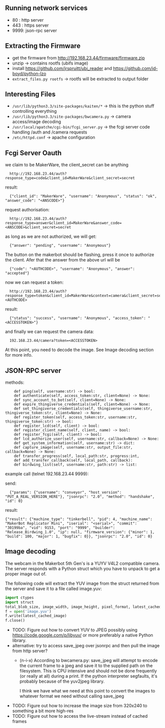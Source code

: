 Running network services
------------------------

 - 80  : http server
 - 443 : https server
 - 9999: json-rpc server

Extracting the Firmware
-----------------------

 - get the firmware from http://192.168.23.44/firmware/firmware.zip
 - unzip -> contains rootfs (ubifs image)
 - install https://github.com/jrspruitt/ubi_reader and https://github.com/jd-boyd/python-lzo
 - `extract_files.py rootfs` -> rootfs will be extracted to output folder
 
Interesting Files
-----------------
 - `/usr/lib/python3.3/site-packages/kaiten/*` -> this is the python stuff controlling everything
 - `/usr/lib/python3.3/site-packages/bwcamera.py` -> camera access/image decoding
 - `/usr/local/apatche/cgi-bin/fcgi_server.py` -> the fcgi server code handling /auth and /camera requests
 - `/etc/httpd.conf` -> apache configuration


Fcgi Server Oauth
-----------------

we claim to be MakerWare, the client_secret can be anything

```
  http://192.168.23.44/auth?response_type=code&client_id=MakerWare&client_secret=secret
```
  
result:

```
  {"client_id": "MakerWare", "username": "Anonymous", "status": "ok", "answer_code": "<ANSCODE>"}
```

request authorisation:

```
  http://192.168.23.44/auth?response_type=answer&client_id=MakerWare&answer_code=<ANSCODE>&client_secret=secret
```


as long as we are not authorized, we will get:

```
  {"answer": "pending", "username": "Anonymous"}
```

The button on the makerbot should be flashing, press it once to authorize the client. Afer that the answer from the above url will be

```
  {"code": "<AUTHCODE>", "username": "Anonymous", "answer": "accepted"}
```

now we can request a token:

```
  http://192.168.23.44/auth?response_type=token&client_id=MakerWare&context=camera&client_secret=secret&auth_code=<AUTHCODE>
```

result:

```
  {"status": "success", "username": "Anonymous", "access_token": "<ACCESSTOKEN>"}
```

and finally we can request the camera data:

```
  192.168.23.44/camera?token=<ACCESSTOKEN>
```

At this point, you need to decode the image. See Image decoding section for more info.


JSON-RPC server
---------------

methods:

```
    def ping(self, username:str) -> bool:
    def authenticate(self, access_token:str, client=None) -> None:
    def sync_account_to_bot(self, client=None) -> None:
    def expire_thingiverse_credentials(self, client=None) -> None:
    def set_thingiverse_credentials(self, thingiverse_username:str, thingiverse_token:str, client=None) -> None:
    def register_token(self, access_token:str, username:str, thingiverse_token:str) -> bool:
    def register_lcd(self, client) -> bool:
    def register_client_name(self, client, name) -> bool:
    def register_fcgi(self, client) -> bool:
    def lcd_authorize_user(self, username:str, callback=None) -> None:
    def get_system_information(self, username:str) -> dict:
    def capture_image(self, username:str, output_file:str, callback=None) -> None:
    def transfer_progress(self, local_path:str, progress:int,
    def add_transfer_callback(self, local_path, callback):
    def birdwing_list(self, username:str, path:str) -> list:
```


example call (telnet 192.168.23.44 9999):

send: 

```
  {"params": {"username": "conveyor", "host_version": "PUT_A_REAL_VERSION_HERE"}, "jsonrpc": "2.0", "method": "handshake", "id": 0}
```

result:
```
{"result": {"machine_type": "tinkerbell", "pid": 4, "machine_name": "MakerBot Replicator Mini", "iserial": "<serial>", "commit": "30199ba", "vid": 9153, "port": "9999", "builder": "Release_Birdwing_1.0", "ip": null, "firmware_version": {"minor": 1, "build": 100, "major": 1, "bugfix": 0}}, "jsonrpc": "2.0", "id": 0}
```

Image decoding
--------------

The webcam in the Makerbot 5th Gen's is a YUYV V4L2 compatible camera. The server responds with a Python struct which you have to unpack to get a proper image out of.

The following code will extract the YUV image from the struct returned from the server and save it to a file called image.yuv:

```python
import ctypes
import struct
total_blob_size, image_width, image_height, pixel_format, latest_cached_image = struct.unpack('!IIII{0}s'.format(len(data) - ctypes.sizeof(ctypes.c_uint32 * 4)), data)
f = open('image.yuv')
f.write(latest_cached_image)
f.close()
```

- TODO: Figure out how to convert YUV to JPEG possibly using https://code.google.com/p/libyuv/ or more preferably a native Python library.
 - alternative: try to access save_jpeg over jsonrpc and then pull the image from http server?
   - (n-i-x) According to bwcamera.py:
       save_jpeg will attempt to encode the current frame to a jpeg and save
       it to the supplied path on the filesystem.  This is CPU intensive and
       should not be done frequently (or really at all) during a print.
       If the python interpreter segfaults, it's probably because of
       the yuv2jpeg library.

     I think we have what we need at this point to convert the images to whatever format we need without calling save_jpeg
- TODO: Figure out how to increase the image size from 320x240 to something a bit more high-res
- TODO: Figure out how to access the live-stream instead of cached frames


